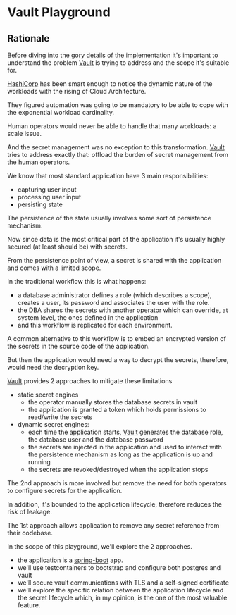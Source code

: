 # Vault Playground

## Rationale

Before diving into the gory details of the implementation it's important to understand the problem [Vault](https://www.vaultproject.io) is trying to address and the scope it's suitable for.

[HashiCorp](https://www.hashicorp.com) has been smart enough to notice the dynamic nature of the workloads with the rising of Cloud Architecture.

They figured automation was going to be mandatory to be able to cope with the exponential workload cardinality.

Human operators would never be able to handle that many workloads: a scale issue.

And the secret management was no exception to this transformation. [Vault](https://www.vaultproject.io) tries to address exactly that: offload the burden of secret management from the human operators.

We know that most standard application have 3 main responsibilities:
- capturing user input
- processing user input
- persisting state

The persistence of the state usually involves some sort of persistence mechanism.

Now since data is the most critical part of the application it's usually highly secured (at least should be) with secrets.

From the persistence point of view, a secret is shared with the application and comes with a limited scope.

In the traditional workflow this is what happens:
- a database administrator defines a role (which describes a scope), creates a user, its password and associates the user with the role.
- the DBA shares the secrets with another operator which can override, at system level, the ones defined in the application
- and this workflow is replicated for each environment.

A common alternative to this workflow is to embed an encrypted version of the secrets in the source code of the application.

But then the application would need a way to decrypt the secrets, therefore, would need the decryption key.

[Vault](https://www.vaultproject.io) provides 2 approaches to mitigate these limitations
- static secret engines
  - the operator manually stores the database secrets in vault
  - the application is granted a token which holds permissions to read/write the secrets
- dynamic secret engines:
  - each time the application starts, [Vault](https://www.vaultproject.io) generates the database role, the database user and the database password
  - the secrets are injected in the application and used to interact with the persistence mechanism as long as the application is up and running
  - the secrets are revoked/destroyed when the application stops 

The 2nd approach is more involved but remove the need for both operators to configure secrets for the application.

In addition, it's bounded to the application lifecycle, therefore reduces the risk of leakage.

The 1st approach allows application to remove any secret reference from their codebase.

In the scope of this playground, we'll explore the 2 approaches.
- the application is a [spring-boot](https://spring.io/projects/spring-boot) app.
- we'll use testcontainers to bootstrap and configure both postgres and vault
- we'll secure vault communications with TLS and a self-signed certificate
- we'll explore the specific relation between the application lifecycle and the secret lifecycle which, in my opinion, is the one of the most valuable feature. 

